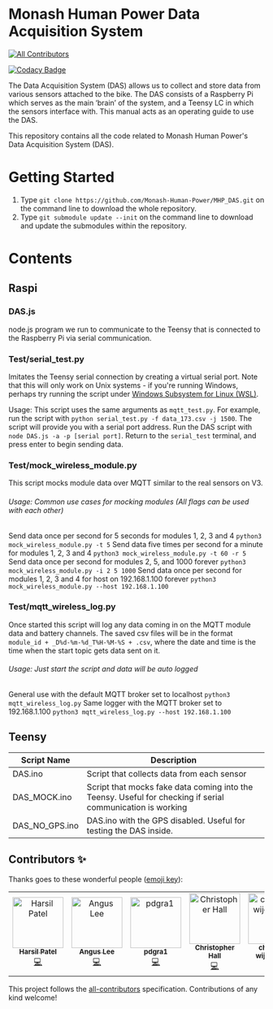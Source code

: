 # Monash Human Power Data Acquisition System
[![All Contributors](https://img.shields.io/badge/all_contributors-6-orange.svg?style=flat-square)](#contributors)

[![Codacy Badge](https://api.codacy.com/project/badge/Grade/632fc262b19f465393f12098555f23ba)](https://app.codacy.com/app/mhp-admin/MHP_DAS?utm_source=github.com&utm_medium=referral&utm_content=Monash-Human-Power/MHP_DAS&utm_campaign=Badge_Grade_Dashboard)

The Data Acquisition System (DAS) allows us to collect and store data from various sensors attached to the bike. The DAS consists of a Raspberry Pi which serves as the main ‘brain’ of the system, and a Teensy LC in which the sensors interface with. This manual acts as an operating guide to use the DAS.

This repository contains all the code related to Monash Human Power's Data Acquisition System (DAS).

# Getting Started
1. Type `git clone https://github.com/Monash-Human-Power/MHP_DAS.git` on the command line to download the whole repository.
2. Type `git submodule update --init` on the command line to download and update the submodules within the repository.

# Contents

## Raspi

### DAS.js
node.js program we run to communicate to the Teensy that is connected to the Raspberry Pi via serial communication.

### Test/serial_test.py
Imitates the Teensy serial connection by creating a virtual serial port. Note that this will only work on Unix systems - if you're running Windows, perhaps try running the script under [Windows Subsystem for Linux (WSL)](https://docs.microsoft.com/en-us/windows/wsl/install-win10).

Usage: This script uses the same arguments as `mqtt_test.py`. For example, run the script with `python serial_test.py -f data_173.csv -j 1500`. The script will provide you with a serial port address. Run the DAS script with `node DAS.js -a -p [serial port]`. Return to the `serial_test` terminal, and press enter to begin sending data.

### Test/mock_wireless_module.py
This script mocks module data over MQTT similar to the real sensors on V3.

###### Usage: Common use cases for mocking modules (All flags can be used with each other)
Send data once per second for 5 seconds for modules 1, 2, 3 and 4
`python3 mock_wireless_module.py -t 5`
Send data five times per second for a minute for modules 1, 2, 3 and 4
`python3 mock_wireless_module.py -t 60 -r 5 `
Send data once per second for modules 2, 5, and 1000 forever
`python3 mock_wireless_module.py -i 2 5 1000`
Send data once per second for modules 1, 2, 3 and 4 for host on 192.168.1.100 forever
`python3 mock_wireless_module.py --host 192.168.1.100`


### Test/mqtt_wireless_log.py
Once started this script will log any data coming in on the MQTT module data and battery channels. The saved csv files will be in the format `module_id + _D%d-%m-%d_T%H-%M-%S + .csv`, where the date and time is the time when the start topic gets data sent on it.

###### Usage: Just start the script and data will be auto logged
General use with the default MQTT broker set to localhost
`python3 mqtt_wireless_log.py`
Same logger with the MQTT broker set to 192.168.1.100
`python3 mqtt_wireless_log.py --host 192.168.1.100`


## Teensy
| Script Name    | Description                                                                                                |
| -------------- | ---------------------------------------------------------------------------------------------------------- |
| DAS.ino        | Script that collects data from each sensor                                                                 |
| DAS_MOCK.ino   | Script that mocks fake data coming into the Teensy. Useful for checking if serial communication is working |
| DAS_NO_GPS.ino | DAS.ino with the GPS disabled. Useful for testing the DAS inside.                                          |

## Contributors ✨

Thanks goes to these wonderful people ([emoji key](https://allcontributors.org/docs/en/emoji-key)):

<!-- ALL-CONTRIBUTORS-LIST:START - Do not remove or modify this section -->
<!-- prettier-ignore -->
<table>
  <tr>
    <td align="center"><a href="https://twitter.com/harsilspatel"><img src="https://avatars1.githubusercontent.com/u/25992839?v=4" width="100px;" alt="Harsil Patel"/><br /><sub><b>Harsil Patel</b></sub></a><br /><a href="https://github.com/monash-human-power/data-acquisition-system/commits?author=harsilspatel" title="Code">💻</a></td>
    <td align="center"><a href="https://khlee.me"><img src="https://avatars3.githubusercontent.com/u/18709969?v=4" width="100px;" alt="Angus Lee"/><br /><sub><b>Angus Lee</b></sub></a><br /><a href="https://github.com/monash-human-power/data-acquisition-system/commits?author=khanguslee" title="Code">💻</a></td>
    <td align="center"><a href="https://github.com/pdgra1"><img src="https://avatars3.githubusercontent.com/u/33751672?v=4" width="100px;" alt="pdgra1"/><br /><sub><b>pdgra1</b></sub></a><br /><a href="https://github.com/monash-human-power/data-acquisition-system/commits?author=pdgra1" title="Code">💻</a></td>
    <td align="center"><a href="https://github.com/hallgchris"><img src="https://avatars2.githubusercontent.com/u/17876556?v=4" width="100px;" alt="Christopher Hall"/><br /><sub><b>Christopher Hall</b></sub></a><br /><a href="https://github.com/monash-human-power/data-acquisition-system/commits?author=hallgchris" title="Code">💻</a></td>
    <td align="center"><a href="https://github.com/chamaka1"><img src="https://avatars0.githubusercontent.com/u/35440106?v=4" width="100px;" alt="chamaka wijesinghe"/><br /><sub><b>chamaka wijesinghe</b></sub></a><br /><a href="https://github.com/monash-human-power/data-acquisition-system/commits?author=chamaka1" title="Code">💻</a></td>
    <td align="center"><a href="https://github.com/rileyclarke"><img src="https://avatars1.githubusercontent.com/u/24428011?v=4" width="100px;" alt="Riley Clarke"/><br /><sub><b>Riley Clarke</b></sub></a><br /><a href="https://github.com/monash-human-power/data-acquisition-system/commits?author=rileyclarke" title="Code">💻</a></td>
  </tr>
</table>

<!-- ALL-CONTRIBUTORS-LIST:END -->

This project follows the [all-contributors](https://github.com/all-contributors/all-contributors) specification. Contributions of any kind welcome!
